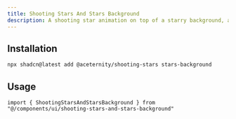 ```yaml
---
title: Shooting Stars And Stars Background
description: A shooting star animation on top of a starry background, as seen on figmaplug.in
---
```


## Installation

```bash
npx shadcn@latest add @aceternity/shooting-stars stars-background
```

## Usage

```tsx showLineNumbers
import { ShootingStarsAndStarsBackground } from "@/components/ui/shooting-stars-and-stars-background"
```
